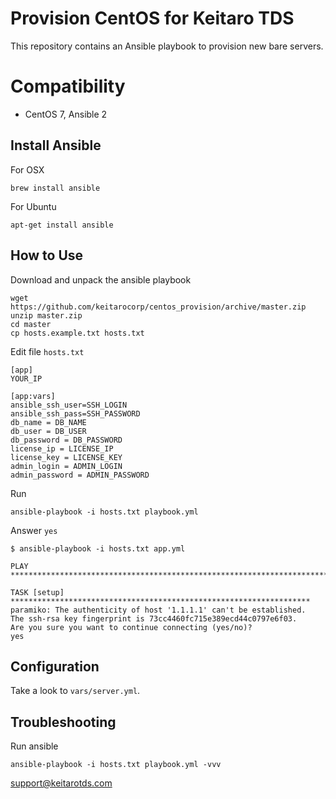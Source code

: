 # Provision CentOS for Keitaro TDS

This repository contains an Ansible playbook to provision new bare servers.

# Compatibility
 - CentOS 7, Ansible 2

## Install Ansible

For OSX

    brew install ansible

For Ubuntu

    apt-get install ansible

## How to Use

Download and unpack the ansible playbook

    wget https://github.com/keitarocorp/centos_provision/archive/master.zip
    unzip master.zip
    cd master
    cp hosts.example.txt hosts.txt
     
Edit file ```hosts.txt```
     
    [app]
    YOUR_IP
    
    [app:vars]
    ansible_ssh_user=SSH_LOGIN
    ansible_ssh_pass=SSH_PASSWORD
    db_name = DB_NAME
    db_user = DB_USER
    db_password = DB_PASSWORD
    license_ip = LICENSE_IP
    license_key = LICENSE_KEY
    admin_login = ADMIN_LOGIN
    admin_password = ADMIN_PASSWORD
    
Run 

    ansible-playbook -i hosts.txt playbook.yml


Answer ```yes```

    $ ansible-playbook -i hosts.txt app.yml                                                                                
    
    PLAY ***************************************************************************
    
    TASK [setup] *******************************************************************
    paramiko: The authenticity of host '1.1.1.1' can't be established.
    The ssh-rsa key fingerprint is 73cc4460fc715e389ecd44c0797e6f03.
    Are you sure you want to continue connecting (yes/no)?
    yes
    
## Configuration
    
Take a look to ```vars/server.yml```.    
    
## Troubleshooting
    
Run ansible 

    ansible-playbook -i hosts.txt playbook.yml -vvv
                                    
                                    
    
support@keitarotds.com 